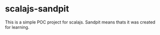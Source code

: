 # scalajs-sandpit

This is a simple POC project for scalajs. Sandpit means thats it was created for learning. 
